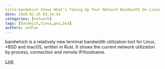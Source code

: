 ```yaml
---
title:bandwhich Shows What's Taking Up Your Network Bandwidth On Linux And macOS
date: 2020-01-25 03:14:54
categories: [network]
tags: [bandwich,linux,gnu,bsd]
authors: sedlav
---
```


bandwhich is a relatively new terminal bandwidth utilization tool for Linux, \*BSD and macOS, written in Rust. It shows the current network utilization by process, connection and remote IP/hostname.

[Link](https://www.linuxuprising.com/2020/01/bandwhich-shows-whats-taking-up-your.html)
